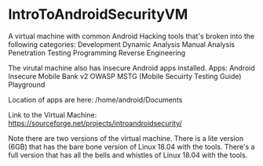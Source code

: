 # IntroToAndroidSecurityVM
A virtual machine with common Android Hacking tools that's broken into the following categories:
Development
Dynamic Analysis
Manual Analysis
Penetration Testing
Programming
Reverse Engineering

The virutal machine also has insecure Android apps installed.
Apps:
Android Insecure Mobile Bank v2
OWASP MSTG (Mobile Secuirty Testing Guide) Playground

Location of apps are here: /home/android/Documents

Link to the Virtual Machine: https://sourceforge.net/projects/introandroidsecurity/

Note there are two versions of the virtual machine. There is a lite version (6GB) that has the bare bone version of Linux 18.04 with the tools. There's a full version that has all the bells and whistles of Linux 18.04 with the tools.
